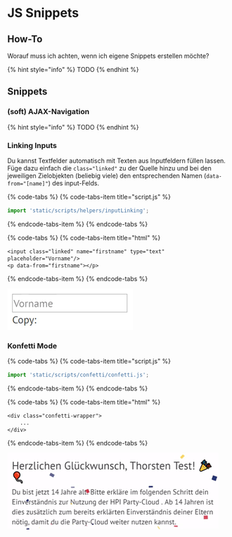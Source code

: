 # JS Snippets

## How-To

Worauf muss ich achten, wenn ich eigene Snippets erstellen möchte?

{% hint style="info" %}
TODO
{% endhint %}

## Snippets

### \(soft\) AJAX-Navigation

{% hint style="info" %}
TODO
{% endhint %}

### Linking Inputs

Du kannst Textfelder automatisch mit Texten aus Inputfeldern füllen lassen. Füge dazu einfach die `class="linked"` zu der Quelle hinzu und bei den jeweiligen Zielobjekten \(beliebig viele\) den entsprechenden Namen \(`data-from="[name]"`\) des input-Felds.

{% code-tabs %}
{% code-tabs-item title="script.js" %}
```javascript
import 'static/scripts/helpers/inputLinking';
```
{% endcode-tabs-item %}
{% endcode-tabs %}

{% code-tabs %}
{% code-tabs-item title="html" %}
```markup
<input class="linked" name="firstname" type="text" placeholder="Vorname"/>
<p data-from="firstname"></p>
```
{% endcode-tabs-item %}
{% endcode-tabs %}

![](../.gitbook/assets/giphy-1.gif)

### Konfetti Mode

{% code-tabs %}
{% code-tabs-item title="script.js" %}
```javascript
import 'static/scripts/confetti/confetti.js';
```
{% endcode-tabs-item %}
{% endcode-tabs %}

{% code-tabs %}
{% code-tabs-item title="html" %}
```markup
<div class="confetti-wrapper">
    ...
</div>
```
{% endcode-tabs-item %}
{% endcode-tabs %}

![.../firstLogin/existingGeb14](../.gitbook/assets/confetti.gif)

